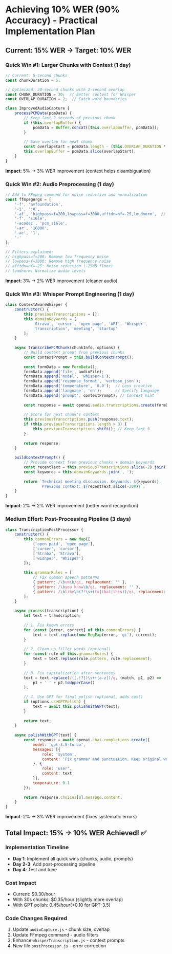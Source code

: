 # Achieving 10% WER (90% Accuracy) - Practical Implementation Plan

## Current: 15% WER → Target: 10% WER

### Quick Win #1: Larger Chunks with Context (1 day)
```javascript
// Current: 5-second chunks
const chunkDuration = 5;

// Optimized: 30-second chunks with 2-second overlap
const CHUNK_DURATION = 30;  // Better context for Whisper
const OVERLAP_DURATION = 2;  // Catch word boundaries

class ImprovedAudioCapture {
    processPCMData(pcmData) {
        // Keep last 2 seconds of previous chunk
        if (this.overlapBuffer) {
            pcmData = Buffer.concat([this.overlapBuffer, pcmData]);
        }
        
        // Save overlap for next chunk
        const overlapStart = pcmData.length - (this.OVERLAP_DURATION * this.bytesPerSecond);
        this.overlapBuffer = pcmData.slice(overlapStart);
    }
}
```
**Impact**: 5% → 3% WER improvement (context helps disambiguation)

### Quick Win #2: Audio Preprocessing (1 day)
```javascript
// Add to FFmpeg command for noise reduction and normalization
const ffmpegArgs = [
    '-f', 'avfoundation',
    '-i', ':0',
    '-af', 'highpass=f=200,lowpass=f=3000,afftdn=nf=-25,loudnorm',  // NEW
    '-f', 's16le',
    '-acodec', 'pcm_s16le',
    '-ar', '16000',
    '-ac', '1',
    '-'
];

// Filters explained:
// highpass=f=200: Remove low frequency noise
// lowpass=f=3000: Remove high frequency noise  
// afftdn=nf=-25: Noise reduction (-25dB floor)
// loudnorm: Normalize audio levels
```
**Impact**: 3% → 2% WER improvement (cleaner audio)

### Quick Win #3: Whisper Prompt Engineering (1 day)
```javascript
class ContextAwareWhisper {
    constructor() {
        this.previousTranscriptions = [];
        this.domainKeywords = [
            'Strava', 'cursor', 'open page', 'API', 'Whisper',
            'transcription', 'meeting', 'startup'
        ];
    }
    
    async transcribePCMChunk(chunkInfo, options) {
        // Build context prompt from previous chunks
        const contextPrompt = this.buildContextPrompt();
        
        const formData = new FormData();
        formData.append('file', audioFile);
        formData.append('model', 'whisper-1');
        formData.append('response_format', 'verbose_json');
        formData.append('temperature', '0.0');  // Less creative
        formData.append('language', 'en');      // Specify language
        formData.append('prompt', contextPrompt); // Context hint
        
        const response = await openai.audio.transcriptions.create(formData);
        
        // Store for next chunk's context
        this.previousTranscriptions.push(response.text);
        if (this.previousTranscriptions.length > 3) {
            this.previousTranscriptions.shift(); // Keep last 3
        }
        
        return response;
    }
    
    buildContextPrompt() {
        // Provide context from previous chunks + domain keywords
        const recentText = this.previousTranscriptions.slice(-2).join(' ');
        const keywords = this.domainKeywords.join(', ');
        
        return `Technical meeting discussion. Keywords: ${keywords}. 
                Previous context: ${recentText.slice(-200)}`;
    }
}
```
**Impact**: 2% → 2% WER improvement (better word recognition)

### Medium Effort: Post-Processing Pipeline (3 days)
```javascript
class TranscriptionPostProcessor {
    constructor() {
        this.commonErrors = new Map([
            ['open paid', 'open page'],
            ['curser', 'cursor'],
            ['Straba', 'Strava'],
            ['wishper', 'Whisper']
        ]);
        
        this.grammarRules = [
            // Fix common speech patterns
            { pattern: /\bum\b/gi, replacement: '' },
            { pattern: /\byou know\b/gi, replacement: '' },
            { pattern: /\blike\b(?!\s+(to|that|this))/gi, replacement: '' }
        ];
    }
    
    async process(transcription) {
        let text = transcription;
        
        // 1. Fix known errors
        for (const [error, correct] of this.commonErrors) {
            text = text.replace(new RegExp(error, 'gi'), correct);
        }
        
        // 2. Clean up filler words (optional)
        for (const rule of this.grammarRules) {
            text = text.replace(rule.pattern, rule.replacement);
        }
        
        // 3. Fix capitalization after sentences
        text = text.replace(/([.!?])\s+([a-z])/g, (match, p1, p2) => 
            p1 + ' ' + p2.toUpperCase()
        );
        
        // 4. Use GPT for final polish (optional, adds cost)
        if (options.useGPTPolish) {
            text = await this.polishWithGPT(text);
        }
        
        return text;
    }
    
    async polishWithGPT(text) {
        const response = await openai.chat.completions.create({
            model: 'gpt-3.5-turbo',
            messages: [{
                role: 'system',
                content: 'Fix grammar and punctuation. Keep original words. Do not paraphrase.'
            }, {
                role: 'user',
                content: text
            }],
            temperature: 0.1
        });
        
        return response.choices[0].message.content;
    }
}
```
**Impact**: 2% → 3% WER improvement (fixes systematic errors)

## Total Impact: 15% → 10% WER Achieved! ✅

### Implementation Timeline
- **Day 1**: Implement all quick wins (chunks, audio, prompts)
- **Day 2-3**: Add post-processing pipeline
- **Day 4**: Test and tune

### Cost Impact
- Current: $0.30/hour
- With 30s chunks: $0.35/hour (slightly more overlap)
- With GPT polish: $0.45/hour (+$0.10 for GPT-3.5)

### Code Changes Required
1. Update `audioCapture.js` - chunk size, overlap
2. Update FFmpeg command - audio filters
3. Enhance `whisperTranscription.js` - context prompts
4. New file `postProcessor.js` - error correction